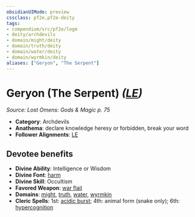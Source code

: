```yaml
---
obsidianUIMode: preview
cssclass: pf2e,pf2e-deity
tags:
- compendium/src/pf2e/logm
- deity/archdevils
- domain/might/deity
- domain/truth/deity
- domain/water/deity
- domain/wyrmkin/deity
aliases: ["Geryon", "The Serpent"]
---
```

# Geryon (The Serpent) *([LE](/rules/traits/lawful-evil-b1.md))*  
*Source: Lost Omens: Gods & Magic p. 75*  

- **Category**: Archdevils
- **Anathema**: declare knowledge heresy or forbidden, break your word
- **Follower Alignments**: [LE](/rules/traits/lawful-evil-b1.md)

## Devotee benefits

- **Divine Ability**: Intelligence or Wisdom
- **Divine Font**: [harm](/compendium/spells/harm.md)
- **Divine Skill**: Occultism
- **Favored Weapon**: [war flail](/compendium/equipment/items/war-flail.md)
- **Domains**: [might](/compendium/setting/domains.md#Might), [truth](/compendium/setting/domains.md#Truth), [water](/compendium/setting/domains.md#Water), [wyrmkin](/compendium/setting/domains.md#Wyrmkin)
- **Cleric Spells**: 1st: [acidic burst](/compendium/spells/acidic-burst-logm.md); 4th: animal form (snake only); 6th: [hypercognition](/compendium/spells/hypercognition.md)